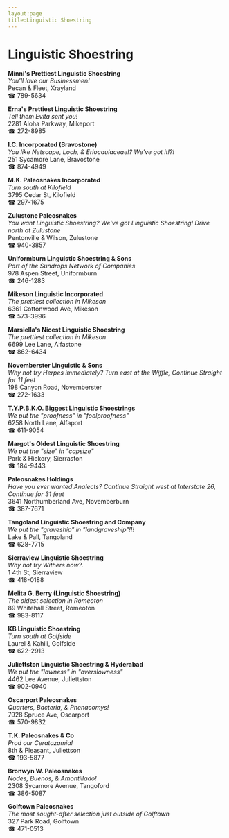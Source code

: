 ```yaml
---
layout:page
title:Linguistic Shoestring
---
```

# Linguistic Shoestring

**Minni's Prettiest Linguistic Shoestring**  
_You'll love our Businessmen!_  
Pecan & Fleet, Xrayland  
☎ 789-5634



**Erna's Prettiest Linguistic Shoestring**  
_Tell them Evita sent you!_  
2281 Aloha Parkway, Mikeport  
☎ 272-8985



**I.C. Incorporated (Bravostone)**  
_You like Netscape, Loch, & Eriocaulaceae!? We've got it!?!_  
251 Sycamore Lane, Bravostone  
☎ 874-4949



**M.K. Paleosnakes Incorporated**  
_Turn south at Kilofield_  
3795 Cedar St, Kilofield  
☎ 297-1675



**Zulustone Paleosnakes**  
_You want Linguistic Shoestring? We've got Linguistic Shoestring! 
Drive north at Zulustone_  
Pentonville & Wilson, Zulustone  
☎ 940-3857



**Uniformburn Linguistic Shoestring & Sons**  
_Part of the Sundrops Network of Companies_  
978 Aspen Street, Uniformburn  
☎ 246-1283



**Mikeson Linguistic Incorporated**  
_The prettiest collection in Mikeson_  
6361 Cottonwood Ave, Mikeson  
☎ 573-3996



**Marsiella's Nicest Linguistic Shoestring**  
_The prettiest collection in Mikeson_  
6699 Lee Lane, Alfastone  
☎ 862-6434



**Novemberster Linguistic & Sons**  
_Why not try Herpes immediately? 
Turn east at the Wiffle, Continue Straight for 11 feet_  
198 Canyon Road, Novemberster  
☎ 272-1633



**T.Y.P.B.K.O. Biggest Linguistic Shoestrings**  
_We put the "proofness" in "foolproofness"_  
6258 North Lane, Alfaport  
☎ 611-9054



**Margot's Oldest Linguistic Shoestring**  
_We put the "size" in "capsize"_  
Park & Hickory, Sierraston  
☎ 184-9443



**Paleosnakes Holdings**  
_Have you ever wanted Analects? 
Continue Straight west at Interstate 26, Continue for 31 feet_  
3641 Northumberland Ave, Novemberburn  
☎ 387-7671



**Tangoland Linguistic Shoestring and Company**  
_We put the "graveship" in "landgraveship"!!!_  
Lake & Pall, Tangoland  
☎ 628-7715



**Sierraview Linguistic Shoestring**  
_Why not try Withers now?._  
1 4th St, Sierraview  
☎ 418-0188



**Melita G. Berry (Linguistic Shoestring)**  
_The oldest selection in Romeoton_  
89 Whitehall Street, Romeoton  
☎ 983-8117



**KB Linguistic Shoestring**  
_Turn south at Golfside_  
Laurel & Kahili, Golfside  
☎ 622-2913



**Juliettston Linguistic Shoestring & Hyderabad**  
_We put the "lowness" in "overslowness"_  
4462 Lee Avenue, Juliettston  
☎ 902-0940



**Oscarport Paleosnakes**  
_Quarters, Bacteria, & Phenacomys!_  
7928 Spruce Ave, Oscarport  
☎ 570-9832



**T.K. Paleosnakes & Co**  
_Prod our Ceratozamia!_  
8th & Pleasant, Juliettson  
☎ 193-5877



**Bronwyn W. Paleosnakes**  
_Nodes, Buenos, & Amontillado!_  
2308 Sycamore Avenue, Tangoford  
☎ 386-5087



**Golftown Paleosnakes**  
_The most sought-after selection just outside of Golftown_  
327 Park Road, Golftown  
☎ 471-0513



